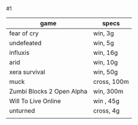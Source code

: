 
#1 


| game                      | specs       |
| ------------------------- | ----------- |
| fear of cry               | win, 3g     |
| undefeated                | win, 5g     |
| influxis                  | win, 16g    |
| arid                      | win, 10g    |
| xera survival             | win, 50g    |
| muck                      | cross, 100m |
| Zumbi Blocks 2 Open Alpha | win, 300m   |
| Will To Live Online       | win , 45g   |
| unturned                  | cross, 4g   |
|                           |             |

